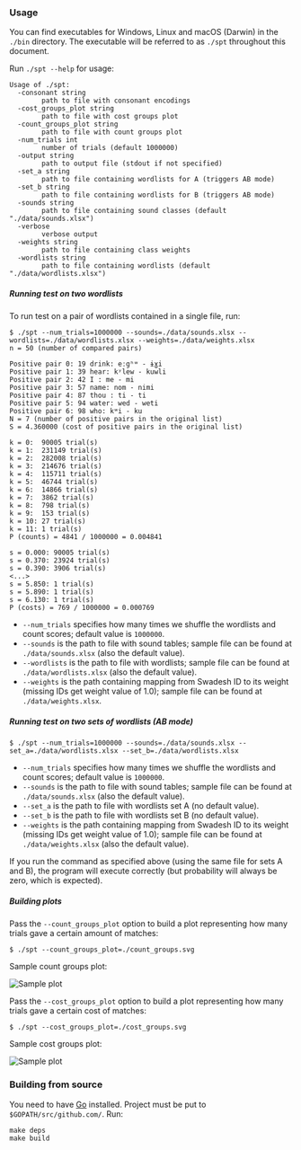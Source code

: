 ### Usage

You can find executables for Windows, Linux and macOS (Darwin) in the `./bin` directory. The executable will be referred to as `./spt` throughout this document. 

Run `./spt --help` for usage:

```
Usage of ./spt:
  -consonant string
    	path to file with consonant encodings
  -cost_groups_plot string
    	path to file with cost groups plot
  -count_groups_plot string
    	path to file with count groups plot
  -num_trials int
    	number of trials (default 1000000)
  -output string
    	path to output file (stdout if not specified)
  -set_a string
    	path to file containing wordlists for A (triggers AB mode)
  -set_b string
    	path to file containing wordlists for B (triggers AB mode)
  -sounds string
    	path to file containing sound classes (default "./data/sounds.xlsx")
  -verbose
    	verbose output
  -weights string
    	path to file containing class weights
  -wordlists string
    	path to file containing wordlists (default "./data/wordlists.xlsx")
```

##### Running test on two wordlists

To run test on a pair of wordlists contained in a single file, run:

```
$ ./spt --num_trials=1000000 --sounds=./data/sounds.xlsx --wordlists=./data/wordlists.xlsx --weights=./data/weights.xlsx
n = 50 (number of compared pairs)

Positive pair 0: 19 drink: eːgʰʷ - ɨɣi
Positive pair 1: 39 hear: kʸlew - kuwli
Positive pair 2: 42 I : me - mi
Positive pair 3: 57 name: nom - nimi
Positive pair 4: 87 thou : ti - ti
Positive pair 5: 94 water: wed - weti
Positive pair 6: 98 who: kʷi - ku
N = 7 (number of positive pairs in the original list)
S = 4.360000 (cost of positive pairs in the original list)

k = 0:	90005 trial(s)
k = 1:	231149 trial(s)
k = 2:	282008 trial(s)
k = 3:	214676 trial(s)
k = 4:	115711 trial(s)
k = 5:	46744 trial(s)
k = 6:	14866 trial(s)
k = 7:	3862 trial(s)
k = 8:	798 trial(s)
k = 9:	153 trial(s)
k = 10:	27 trial(s)
k = 11:	1 trial(s)
P (counts) = 4841 / 1000000 = 0.004841

s = 0.000: 90005 trial(s)
s = 0.370: 23924 trial(s)
s = 0.390: 3906 trial(s)
<...>
s = 5.850: 1 trial(s)
s = 5.890: 1 trial(s)
s = 6.130: 1 trial(s)
P (costs) = 769 / 1000000 = 0.000769
```

* `--num_trials` specifies how many times we shuffle the wordlists and count scores; default value is `1000000`.
* `--sounds` is the path to file with sound tables; sample file can be found at `./data/sounds.xlsx` (also the default value).
* `--wordlists` is the path to file with wordlists; sample file can be found at `./data/wordlists.xlsx` (also the default value).
* `--weights` is the path containing mapping from Swadesh ID to its weight (missing IDs get weight value of 1.0); sample file can be found at `./data/weights.xlsx`.

##### Running test on two sets of wordlists (AB mode)

```
$ ./spt --num_trials=1000000 --sounds=./data/sounds.xlsx --set_a=./data/wordlists.xlsx --set_b=./data/wordlists.xlsx
```

* `--num_trials` specifies how many times we shuffle the wordlists and count scores; default value is `1000000`.
* `--sounds` is the path to file with sound tables; sample file can be found at `./data/sounds.xlsx` (also the default value).
* `--set_a` is the path to file with wordlists set A (no default value).
* `--set_b` is the path to file with wordlists set B (no default value).
* `--weights` is the path containing mapping from Swadesh ID to its weight (missing IDs get weight value of 1.0); sample file can be found at `./data/weights.xlsx` (also the default value).

If you run the command as specified above (using the same file for sets A and B), the program will execute correctly (but probability will always be zero, which is expected).

##### Building plots

Pass the `--count_groups_plot` option to build a plot representing how many trials gave a certain amount of matches:

```
$ ./spt --count_groups_plot=./count_groups.svg
``` 

Sample count groups plot:

![Sample plot](https://github.com/oopcode/starling-permutation-test/blob/master/count_groups.svg)

Pass the `--cost_groups_plot` option to build a plot representing how many trials gave a certain cost of matches:

```
$ ./spt --cost_groups_plot=./cost_groups.svg
``` 

Sample cost groups plot:

![Sample plot](https://github.com/oopcode/starling-permutation-test/blob/master/cost_groups.svg)

### Building from source

You need to have [Go](https://golang.org/doc/install) installed. Project must be put to `$GOPATH/src/github.com/`. Run:

```
make deps
make build
```